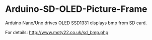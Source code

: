 # Arduino-SD-OLED-Picture-Frame
Arduino Nano/Uno drives OLED SSD1331 displays bmp from SD card.

For details: http://www.moty22.co.uk/sd_bmp.php
